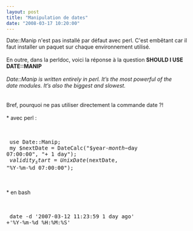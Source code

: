 ```yaml
---
layout: post
title: "Manipulation de dates"
date: "2008-03-17 10:20:00"
---
```

Date::Manip n'est pas installé par défaut avec perl. C'est embêtant car il faut installer un paquet sur chaque environnement utilisé.<br /><br />En outre, dans la perldoc, voici la réponse à la question <span style="font-weight:bold;">SHOULD I USE DATE::MANIP</span><br /><br /><span style="font-style:italic;">Date::Manip is written entirely in perl.  It’s the most powerful of the<br />       date modules.  It’s also the biggest and slowest.<br /></span><br /><br />Bref, pourquoi ne pas utiliser directement la commande date ?!<br /><br />* avec perl :<br /><br /><pre><br />  use Date::Manip;<br />  my $nextDate = DateCalc("$year-$month-$day 07:00:00", "+ 1 day");<br />  $validity_start = UnixDate($nextDate, "%Y-%m-%d 07:00:00");<br /></pre><br /><br />* en bash<br /><br /><pre><br />  date -d '2007-03-12 11:23:59 1 day ago' +'%Y-%m-%d %H:%M:%S'<br /></pre>
